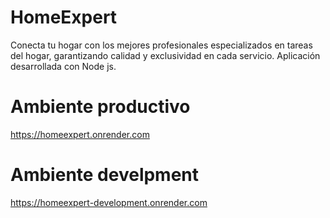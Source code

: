 # HomeExpert

Conecta tu hogar con los mejores profesionales especializados en tareas del hogar, garantizando calidad y exclusividad en cada servicio.
Aplicación desarrollada con Node js.

# Ambiente productivo
https://homeexpert.onrender.com

# Ambiente develpment 
https://homeexpert-development.onrender.com
